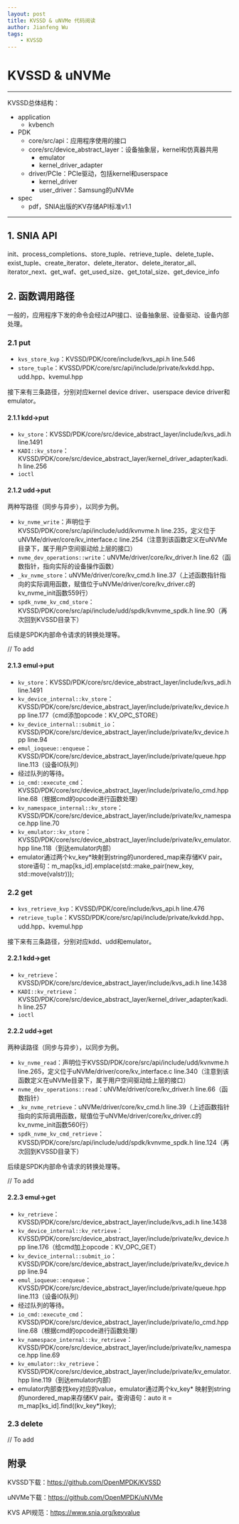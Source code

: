 ```yaml
---
layout: post
title: KVSSD & uNVMe 代码阅读
author: Jianfeng Wu
tags:
    - KVSSD
---
```


# KVSSD & uNVMe
---
KVSSD总体结构：
- application
    - kvbench
- PDK
    - core/src/api：应用程序使用的接口
    - core/src/device_abstract_layer：设备抽象层，kernel和仿真器共用
        - emulator
        - kernel_driver_adapter
    - driver/PCIe：PCIe驱动，包括kernel和userspace
        - kernel_driver
        - user_driver：Samsung的uNVMe
- spec
    - pdf，SNIA出版的KV存储API标准v1.1
    
---


## 1. SNIA API

init、process_completions、store_tuple、retrieve_tuple、delete_tuple、exist_tuple、create_iterator、delete_iterator、delete_iterator_all、iterator_next、get_waf、get_used_size、get_total_size、get_device_info

## 2. 函数调用路径

一般的，应用程序下发的命令会经过API接口、设备抽象层、设备驱动、设备内部处理。

### 2.1 put

- `kvs_store_kvp`：KVSSD/PDK/core/include/kvs_api.h line.546
- `store_tuple`：KVSSD/PDK/core/src/api/include/private/kvkdd.hpp、udd.hpp、kvemul.hpp

接下来有三条路径，分别对应kernel device driver、userspace device driver和emulator。

#### 2.1.1 kdd->put

- `kv_store`：KVSSD/PDK/core/src/device_abstract_layer/include/kvs_adi.h line.1491
- `KADI::kv_store`：KVSSD/PDK/core/src/device_abstract_layer/kernel_driver_adapter/kadi.h line.256
- `ioctl`

#### 2.1.2 udd->put

两种写路径（同步与异步），以同步为例。
- `kv_nvme_write`：声明位于KVSSD/PDK/core/src/api/include/udd/kvnvme.h line.235，定义位于uNVMe/driver/core/kv_interface.c line.254（注意到该函数定义在uNVMe目录下，属于用户空间驱动给上层的接口）
- `nvme_dev_operations::write`：uNVMe/driver/core/kv_driver.h line.62（函数指针，指向实际的设备操作函数）
- `_kv_nvme_store`：uNVMe/driver/core/kv_cmd.h line.37（上述函数指针指向的实际调用函数，赋值位于uNVMe/driver/core/kv_driver.c的kv_nvme_init函数559行）
- `spdk_nvme_kv_cmd_store`：KVSSD/PDK/core/src/api/include/udd/spdk/kvnvme_spdk.h line.90（再次回到KVSSD目录下）

后续是SPDK内部命令请求的转换处理等。

// To add

#### 2.1.3 emul->put

- `kv_store`：KVSSD/PDK/core/src/device_abstract_layer/include/kvs_adi.h line.1491
- `kv_device_internal::kv_store`：KVSSD/PDK/core/src/device_abstract_layer/include/private/kv_device.hpp line.177（cmd添加opcode：KV_OPC_STORE）
- `kv_device_internal::submit_io`：KVSSD/PDK/core/src/device_abstract_layer/include/private/kv_device.hpp line.94
- `emul_ioqueue::enqueue`：KVSSD/PDK/core/src/device_abstract_layer/include/private/queue.hpp line.113（设备IO队列）
- 经过队列的等待。
- `io_cmd::execute_cmd`：KVSSD/PDK/core/src/device_abstract_layer/include/private/io_cmd.hpp line.68（根据cmd的opcode进行函数处理）
- `kv_namespace_internal::kv_store`：KVSSD/PDK/core/src/device_abstract_layer/include/private/kv_namespace.hpp line.70
- `kv_emulator::kv_store`：KVSSD/PDK/core/src/device_abstract_layer/include/private/kv_emulator.hpp line.118（到达emulator内部）
- emulator通过两个kv_key*映射到string的unordered_map来存储KV pair。store语句：m_map[ks_id].emplace(std::make_pair(new_key, std::move(valstr)));

### 2.2 get

- `kvs_retrieve_kvp`：KVSSD/PDK/core/include/kvs_api.h line.476
- `retrieve_tuple`：KVSSD/PDK/core/src/api/include/private/kvkdd.hpp、udd.hpp、kvemul.hpp

接下来有三条路径，分别对应kdd、udd和emulator。

#### 2.2.1 kdd->get

- `kv_retrieve`：KVSSD/PDK/core/src/device_abstract_layer/include/kvs_adi.h line.1438
- `KADI::kv_retrieve`：KVSSD/PDK/core/src/device_abstract_layer/kernel_driver_adapter/kadi.h line.257
- `ioctl`

#### 2.2.2 udd->get

两种读路径（同步与异步），以同步为例。
- `kv_nvme_read`：声明位于KVSSD/PDK/core/src/api/include/udd/kvnvme.h line.265，定义位于uNVMe/driver/core/kv_interface.c line.340（注意到该函数定义在uNVMe目录下，属于用户空间驱动给上层的接口）
- `nvme_dev_operations::read`：uNVMe/driver/core/kv_driver.h line.66（函数指针）
- `_kv_nvme_retrieve`：uNVMe/driver/core/kv_cmd.h line.39（上述函数指针指向的实际调用函数，赋值位于uNVMe/driver/core/kv_driver.c的kv_nvme_init函数560行）
- `spdk_nvme_kv_cmd_retrieve`：KVSSD/PDK/core/src/api/include/udd/spdk/kvnvme_spdk.h line.124（再次回到KVSSD目录下）

后续是SPDK内部命令请求的转换处理等。

// To add

#### 2.2.3 emul->get

- `kv_retrieve`：KVSSD/PDK/core/src/device_abstract_layer/include/kvs_adi.h line.1438
- `kv_device_internal::kv_retrieve`：KVSSD/PDK/core/src/device_abstract_layer/include/private/kv_device.hpp line.176（给cmd加上opcode：KV_OPC_GET）
- `kv_device_internal::submit_io`：KVSSD/PDK/core/src/device_abstract_layer/include/private/kv_device.hpp line.94
- `emul_ioqueue::enqueue`：KVSSD/PDK/core/src/device_abstract_layer/include/private/queue.hpp line.113（设备IO队列）
- 经过队列的等待。
- `io_cmd::execute_cmd`：KVSSD/PDK/core/src/device_abstract_layer/include/private/io_cmd.hpp line.68（根据cmd的opcode进行函数处理）
- `kv_namespace_internal::kv_retrieve`：KVSSD/PDK/core/src/device_abstract_layer/include/private/kv_namespace.hpp line.69
- `kv_emulator::kv_retrieve`：KVSSD/PDK/core/src/device_abstract_layer/include/private/kv_emulator.hpp line.119（到达emulator内部）
- emulator内部查找key对应的value，emulator通过两个kv_key* 映射到string的unordered_map来存储KV pair。查询语句：auto it = m_map[ks_id].find((kv_key*)key);

### 2.3 delete

// To add

## 附录

KVSSD下载：https://github.com/OpenMPDK/KVSSD

uNVMe下载：https://github.com/OpenMPDK/uNVMe

KVS API规范：https://www.snia.org/keyvalue
